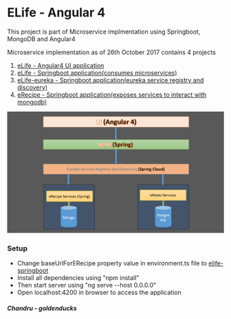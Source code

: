 # ELife - Angular 4

This project is part of Microservice implmentation using Springboot, MongoDB and Angular4

Microservice implementation as of 26th October 2017 contains 4 projects
1. [eLife - Angular4 UI application](https://github.com/ChandruCR/eLife-angular4)
2. [eLife - Springboot application(consumes microservices)](https://github.com/ChandruCR/eLife-springboot)
3. [eLife-eureka - Springboot application(eureka service registry and discovery)](https://github.com/ChandruCR/eLife-eureka)
4. [eRecipe - Springboot application(exposes services to interact with mongodb)](https://github.com/ChandruCR/eRecipe-springboot)

![alt text](https://github.com/ChandruCR/e-life/blob/master/elife.png)

### Setup 

* Change baseUrlForERecipe property value in environment.ts file to [elife-springboot](https://github.com/ChandruCR/elife)
* Install all dependencies using "npm install"
* Then start server using "ng serve --host 0.0.0.0"
* Open localhost:4200 in browser to access the application

##### Chandru - goldenducks





